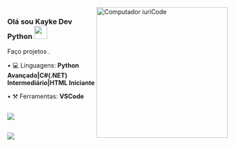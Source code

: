 <img src="https://raw.githubusercontent.com/MicaelliMedeiros/micaellimedeiros/master/image/computer-illustration.png" min-width="300px" max-width="300px" width="300px" align="right" alt="Computador iuriCode">

### Olá sou Kayke Dev Python <img src="https://raw.githubusercontent.com/kaueMarques/kaueMarques/master/hi.gif" width="30px">

<p align="left"> 
  Faço projetos .
</p>

<p align="left">
• 💻 Linguagens: <strong>Python Avançado|C#(.NET) Intermediário|HTML Iniciante</strong>
</p>

<p align="left">
• ⚒ Ferramentas: <strong>VSCode</strong>
  <p>
<palign="left">
  </div>
  
  ##
 
<div> 
  
  <a href="#" alt="VSCode">
  <img src="https://img.shields.io/badge/Visual_Studio_Code-0078D4?style=for-the-badge&logo=visual%20studio%20code&logoColor=white"/></a>
  
  </div>
  
  ##
  
<div> 
<a href = "mailto:kaykesandesg@gmail.com"><img src="https://img.shields.io/badge/-Gmail-%23333?style=for-the-badge&logo=gmail&logoColor=white" target="_blank"></a>
</div>

</p>  
